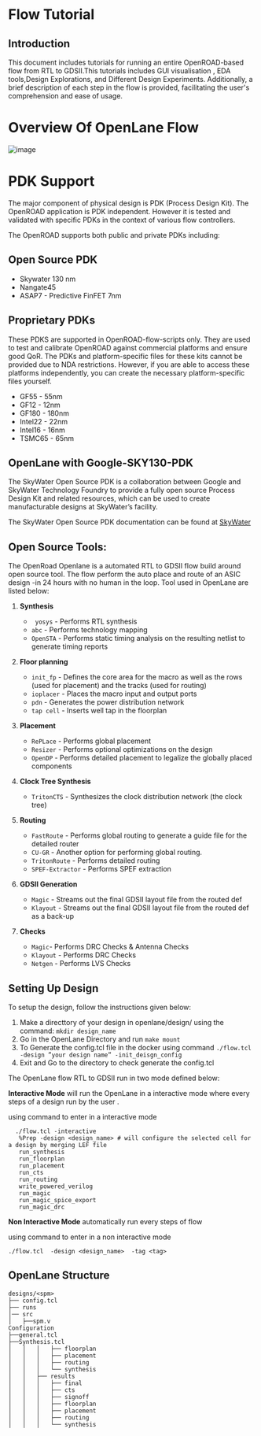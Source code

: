 # Flow Tutorial
## Introduction

This document  includes tutorials for running an entire OpenROAD-based flow from RTL to GDSII.This tutorials  includes  GUI visualisation , EDA tools,Design Explorations, and  Different Design Experiments. Additionally, a brief description of each step in the flow is provided, facilitating the user's comprehension and ease of usage.


# Overview Of OpenLane Flow
![image](https://user-images.githubusercontent.com/81620928/176864059-abbe30c5-034e-419a-9a4e-da068d1d1a12.png)

# PDK Support

The major component of physical design is PDK (Process Design Kit). The OpenROAD application is PDK independent. However it is tested and validated with specific PDKs in the context of various flow controllers.

The OpenROAD supports both public and private PDKs including:

## Open Source PDK
- Skywater 130 nm
- Nangate45 
- ASAP7 - Predictive FinFET 7nm

## Proprietary PDKs

These PDKS are supported in OpenROAD-flow-scripts only. They are used to test and calibrate OpenROAD against commercial platforms and ensure good QoR. The PDKs and platform-specific files for these kits cannot be provided due to NDA restrictions. However, if you are able to access these platforms independently, you can create the necessary platform-specific files yourself.
- GF55 - 55nm
- GF12 - 12nm
- GF180 - 180nm
- Intel22 - 22nm
- Intel16 - 16nm
- TSMC65 - 65nm

## OpenLane with Google-SKY130-PDK

The SkyWater Open Source PDK is a collaboration between Google and SkyWater Technology Foundry to provide a fully open source Process Design Kit and related resources, which can be used to create manufacturable designs at SkyWater’s facility.

The SkyWater Open Source PDK documentation can be found at [SkyWater](https://skywater-pdk.rtfd.io)

## Open Source Tools:
The OpenRoad Openlane is a automated RTL to GDSII flow build around open source tool. The flow perform the auto place and route of an ASIC design -in 24 hours with no human in the loop.  Tool used in OpenLane are listed below:

1. **Synthesis**
   - ` yosys` - Performs RTL synthesis
   - `abc` - Performs technology mapping
   - `OpenSTA` - Performs static timing analysis on the resulting netlist to generate timing reports
   
2. **Floor planning**
   - `init_fp` - Defines the core area for the macro as well as the rows (used for placement) and the tracks (used for routing)
   - `ioplacer` - Places the macro input and output ports
   - `pdn` - Generates the power distribution network
   - `tap cell` - Inserts well tap in the floorplan
   
3. **Placement**
   - `RePLace` - Performs global placement
   - `Resizer` - Performs optional optimizations on the design
   - `OpenDP` - Performs detailed placement to legalize the globally placed components
4. **Clock Tree Synthesis**
   - `TritonCTS` - Synthesizes the clock distribution network (the clock tree)
5. **Routing**
   - `FastRoute` - Performs global routing to generate a guide file for the detailed router
   - `CU-GR` - Another option for performing global routing.
   - `TritonRoute` - Performs detailed routing
   - `SPEF-Extractor` - Performs SPEF extraction

6. **GDSII Generation**
   - `Magic` - Streams out the final GDSII layout file from the routed def
   - `Klayout` - Streams out the final GDSII layout file from the routed def as a back-up
7. **Checks**
   - `Magic`- Performs DRC Checks & Antenna Checks
   - `Klayout` - Performs DRC Checks
   - `Netgen` - Performs LVS Checks 
## Setting Up Design
To setup the design, follow the instructions given below:
1. Make a directtory of your design in openlane/design/ using the command:
   `mkdir design_name`
2. Go in the OpenLane Directory and run `make mount`
3. To Generate the config.tcl file in the docker using command
  `./flow.tcl -design ”your design name” -init_deisgn_config`
4. Exit and Go to the directory to check generate the config.tcl 

The OpenLane flow RTL to GDSII run in two mode defined below:

**Interactive Mode**  will run the OpenLane in a interactive mode where every steps of a design run by the user .

using command to enter in a interactive mode 

```
  ./flow.tcl -interactive
   %Prep -design <design_name> # will configure the selected cell for a design by merging LEF file
   run_synthesis
   run_floorplan
   run_placement
   run_cts
   run_routing
   write_powered_verilog
   run_magic
   run_magic_spice_export 
   run_magic_drc      
```
**Non Interactive Mode** automatically run every steps of flow

using command to enter in a non interactive mode

```
./flow.tcl  -design <design_name>  -tag <tag>
```
## OpenLane Structure
```
designs/<spm>
├── config.tcl
├── runs
│── src
│   ├──spm.v
Configuration
├──general.tcl
├──Synthesis.tcl
│   │   │   ├── floorplan
│   │   │   ├── placement
│   │   │   ├── routing
│   │   │   └── synthesis
│   │   ├── results
│   │   │   ├── final
│   │   │   ├── cts
│   │   │   ├── signoff
│   │   │   ├── floorplan
│   │   │   ├── placement
│   │   │   ├── routing
│   │   │   └── synthesis
```

























